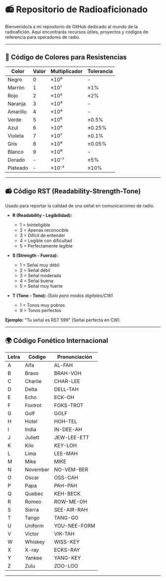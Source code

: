 # 📻 Repositorio de Radioaficionado

Bienvenido/a a mi repositorio de GitHub dedicado al mundo de la radioafición. Aquí encontrarás recursos útiles, proyectos y códigos de referencia para operadores de radio.

---

## 📌 Código de Colores para Resistencias

| Color  | Valor | Multiplicador | Tolerancia |
|--------|-------|--------------|------------|
| Negro  | 0     | ×10⁰         | -          |
| Marrón | 1     | ×10¹         | ±1%        |
| Rojo   | 2     | ×10²         | ±2%        |
| Naranja| 3     | ×10³         | -          |
| Amarillo| 4    | ×10⁴         | -          |
| Verde  | 5     | ×10⁵         | ±0.5%      |
| Azul   | 6     | ×10⁶         | ±0.25%     |
| Violeta| 7     | ×10⁷         | ±0.1%      |
| Gris   | 8     | ×10⁸         | ±0.05%     |
| Blanco | 9     | ×10⁹         | -          |
| Dorado | -     | ×10⁻¹        | ±5%        |
| Plateado| -    | ×10⁻²        | ±10%       |

---

## 📻 Código RST (Readability-Strength-Tone)

Usado para reportar la calidad de una señal en comunicaciones de radio.

- **R (Readability - Legibilidad):**
  - 1 = Ininteligible
  - 2 = Apenas reconocible
  - 3 = Difícil de entender
  - 4 = Legible con dificultad
  - 5 = Perfectamente legible

- **S (Strength - Fuerza):**
  - 1 = Señal muy débil
  - 2 = Señal débil
  - 3 = Señal moderada
  - 4 = Señal buena
  - 5 = Señal muy fuerte

- **T (Tone - Tono):** *(Solo para modos digitales/CW)*
  - 1 = Tonos muy pobres
  - 9 = Tonos perfectos

**Ejemplo:** "Tu señal es RST 599" (Señal perfecta en CW).

---

## 🌍 Código Fonético Internacional

| Letra | Código       | Pronunciación |
|-------|--------------|----------------|
| A     | Alfa         | AL-FAH         |
| B     | Bravo        | BRAH-VOH       |
| C     | Charlie      | CHAR-LEE       |
| D     | Delta        | DELL-TAH       |
| E     | Echo         | ECK-OH         |
| F     | Foxtrot      | FOKS-TROT      |
| G     | Golf         | GOLF           |
| H     | Hotel        | HOH-TEL        |
| I     | India        | IN-DEE-AH      |
| J     | Juliett      | JEW-LEE-ETT    |
| K     | Kilo         | KEY-LOH        |
| L     | Lima         | LEE-MAH        |
| M     | Mike         | MIKE           |
| N     | November     | NO-VEM-BER     |
| O     | Oscar        | OSS-CAH        |
| P     | Papa         | PAH-PAH        |
| Q     | Quebec       | KEH-BECK       |
| R     | Romeo        | ROW-ME-OH      |
| S     | Sierra       | SEE-AIR-RAH    |
| T     | Tango        | TANG-GO        |
| U     | Uniform      | YOU-NEE-FORM   |
| V     | Victor       | VIK-TAH        |
| W     | Whiskey      | WISS-KEY       |
| X     | X-ray        | ECKS-RAY       |
| Y     | Yankee       | YANG-KEY       |
| Z     | Zulu         | ZOO-LOO        |

---
